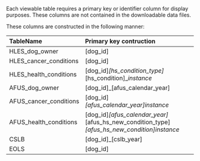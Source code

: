 Each viewable table requires a primary key or identifier column for display purposes.
These columns are not contained in the downloadable data files.

These columns are constructed in the following manner:

| TableName      | Primary key contruction |
| :--- | :----------- |
| HLES_dog_owner      | [dog_id]       |
| HLES_cancer_conditions   | [dog_id]        |
| HLES_health_conditions   | [dog_id]_[hs_condition_type]_[hs_condition]_*instance*       |
| AFUS_dog_owner   | [dog_id]_[afus_calendar_year]        |
| AFUS_cancer_conditions   | [dog_id]_[afus_calendar_year]_*instance*       |
| AFUS_health_conditions | [dog_id]_[afus_calendar_year]_[afus_hs_new_condition_type]_[afus_hs_new_condition]_*instance*        |
| CSLB   | [dog_id]_[cslb_year] |
| EOLS  | [dog_id]     |

